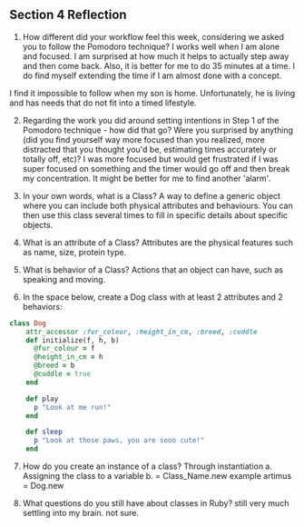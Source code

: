 ## Section 4 Reflection

1. How different did your workflow feel this week, considering we asked you to follow the Pomodoro technique?
I works well when I am alone and focused. I am surprised at how much it helps to actually step away and then come back. Also, it is better for me to do 35 minutes at a time. I do find myself extending the time if I am almost done with a concept.

I find it impossible to follow when my son is home. Unfortunately, he is living and has needs that do not fit into a timed lifestyle.

2. Regarding the work you did around setting intentions in Step 1 of the Pomodoro technique - how did that go? Were you surprised by anything (did you find yourself way more focused than you realized, more distracted that you thought you'd be, estimating times accurately or totally off, etc)?
I was more focused but would get frustrated if I was super focused on something and the timer would go off and then break my concentration. It might be better for me to find another 'alarm'.

3. In your own words, what is a Class?
A way to define a generic object where you can include both physical attributes and behaviours. You can then use this class several times to fill in specific details about specific objects.

4. What is an attribute of a Class?
Attributes are the physical features such as name, size, protein type.

5. What is behavior of a Class?
Actions that an object can have, such as speaking and moving.

6. In the space below, create a Dog class with at least 2 attributes and 2 behaviors:

```rb
class Dog
    attr_accessor :fur_colour, :height_in_cm, :breed, :cuddle
    def initialize(f, h, b)
      @fur_colour = f
      @height_in_cm = h
      @breed = b
      @cuddle = true
    end

    def play
      p "Look at me run!"
    end

    def sleep
      p "Look at those paws, you are sooo cute!"
    end

```

7. How do you create an instance of a class?
Through instantiation
 a. Assigning the class to a variable
 b. = Class_Name.new
example
artimus = Dog.new

8. What questions do you still have about classes in Ruby?
still very much settling into my brain. not sure.  

